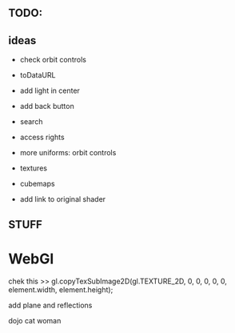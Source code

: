 ## TODO:

## ideas

- check orbit controls
- toDataURL
- add light in center
- add back button

- search
- access rights
- more uniforms: orbit controls
- textures
- cubemaps
- add link to original shader

## STUFF

# WebGl

chek this >> gl.copyTexSubImage2D(gl.TEXTURE_2D, 0, 0, 0, 0, 0, element.width, element.height);

add plane and reflections

dojo cat woman
